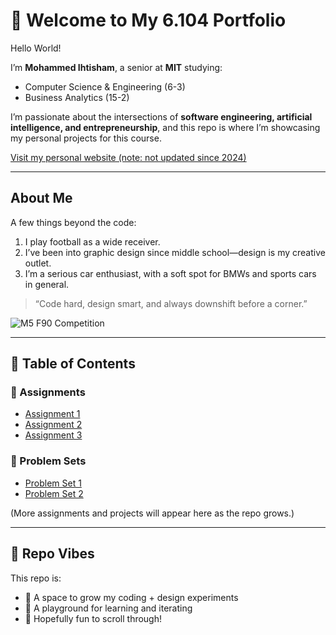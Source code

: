 # 🌟 Welcome to My 6.104 Portfolio

Hello World!

I’m **Mohammed Ihtisham**, a senior at **MIT** studying:  
- Computer Science & Engineering (6-3)  
- Business Analytics (15-2)  

I’m passionate about the intersections of **software engineering, artificial intelligence, and entrepreneurship**, and this repo is where I’m showcasing my personal projects for this course.  

[Visit my personal website (note: not updated since 2024)](https://mohammed-ihtisham.github.io/)  

---

## About Me  

A few things beyond the code:  

1. I play football as a wide receiver.  
2. I’ve been into graphic design since middle school—design is my creative outlet.  
3. I’m a serious car enthusiast, with a soft spot for BMWs and sports cars in general.  

> “Code hard, design smart, and always downshift before a corner.”  

![M5 F90 Competition](https://maxtondesign.com/hpeciai/bd99a881c65dc98fe4d597ddba066ac1/eng_pl_Rear-Splitter-BMW-M5-F90-8030_2.jpg)  

---

## 📂 Table of Contents  

### 📘 Assignments
- [Assignment 1](assignments/assignment1.md)
- [Assignment 2](assignments/assignment2.md)
- [Assignment 3](https://github.com/mohammed-ihtisham/unwindr-ai-feature)

### 📘 Problem Sets
- [Problem Set 1](psets/pset1.md)
- [Problem Set 2](psets/pset2.md)

(More assignments and projects will appear here as the repo grows.)  

---

## 🎯 Repo Vibes  

This repo is:  
- 🌱 A space to grow my coding + design experiments  
- 🔧 A playground for learning and iterating  
- 🎉 Hopefully fun to scroll through!  
